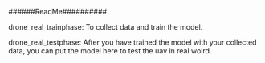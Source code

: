 ######ReadMe##########

drone_real_trainphase: To collect data and train the model.

drone_real_testphase: After you have trained the model with your collected data, you can put the model here to test the uav in real wolrd.
